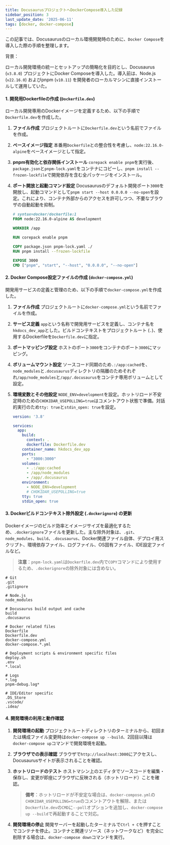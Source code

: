 ```yaml
---
title: DocusaurusプロジェクトへDockerCompose導入した記録
sidebar_position: 3
last_update_date: '2025-06-11'
tags: [docker, docker-compose]
---
```


この記事では、Docusaurusのローカル環境開発時のために、`Docker Compose`を導入した際の手順を整理します。

背景：

ローカル開発環境の統一とセットアップの簡略化を目的とし、Docusaurus (`v3.8.0`) プロジェクトにDocker Composeを導入した。導入前は、Node.js (`v22.16.0`) およびpnpm (`v10.11`) を開発者のローカルマシンに直接インストールして運用していた。

<!-- truncate -->

#### 1. 開発用Dockerfileの作成 (`Dockerfile.dev`)

ローカル開発専用のDockerイメージを定義するため、以下の手順で`Dockerfile.dev`を作成した。

1.  **ファイル作成**
    プロジェクトルートに`Dockerfile.dev`という名前でファイルを作成。

2.  **ベースイメージ指定**
    本番用`Dockerfile`との整合性を考慮し、`node:22.16.0-alpine`をベースイメージとして指定。

3.  **pnpm有効化と依存関係インストール**
    `corepack enable pnpm`を実行後、`package.json`と`pnpm-lock.yaml`をコンテナにコピーし、`pnpm install --frozen-lockfile`で開発依存を含む全パッケージをインストール。

4.  **ポート開放と起動コマンド設定**
    Docusaurusのデフォルト開発ポート`3000`を開放し、起動コマンドとして`pnpm start --host 0.0.0.0 --no-open`を設定。これにより、コンテナ外部からのアクセスを許可しつつ、不要なブラウザの自動起動を抑制。

    ```dockerfile
    # syntax=docker/dockerfile:1
    FROM node:22.16.0-alpine AS development

    WORKDIR /app

    RUN corepack enable pnpm

    COPY package.json pnpm-lock.yaml ./
    RUN pnpm install --frozen-lockfile

    EXPOSE 3000
    CMD ["pnpm", "start", "--host", "0.0.0.0", "--no-open"]
    ```

#### 2. Docker Compose設定ファイルの作成 (`docker-compose.yml`)

開発用サービスの定義と管理のため、以下の手順で`docker-compose.yml`を作成した。

1.  **ファイル作成**
    プロジェクトルートに`docker-compose.yml`という名前でファイルを作成。

2.  **サービス定義**
    `app`という名称で開発用サービスを定義し、コンテナ名を`hkdocs_dev_app`とした。ビルドコンテキストをプロジェクトルート (`.`)、使用するDockerfileを`Dockerfile.dev`に指定。

3.  **ポートマッピング設定**
    ホストのポート`3000`をコンテナのポート`3000`にマッピング。

4.  **ボリュームマウント設定**
    ソースコード同期のため`.:/app:cached`を、`node_modules`と`.docusaurus`ディレクトリの隔離のためそれぞれ`/app/node_modules`と`/app/.docusaurus`をコンテナ専用ボリュームとして設定。

5.  **環境変数とその他設定**
    `NODE_ENV=development`を設定。ホットリロード不安定時のための`CHOKIDAR_USEPOLLING=true`はコメントアウト状態で準備。対話的実行のため`tty: true`と`stdin_open: true`を設定。

    ```yaml
    version: '3.8'

    services:
      app:
        build:
          context: .
          dockerfile: Dockerfile.dev
        container_name: hkdocs_dev_app
        ports:
          - "3000:3000"
        volumes:
          - .:/app:cached
          - /app/node_modules
          - /app/.docusaurus
        environment:
          - NODE_ENV=development
          # CHOKIDAR_USEPOLLING=true
        tty: true
        stdin_open: true
    ```

#### 3. Dockerビルドコンテキスト除外設定 (`.dockerignore`) の更新

Dockerイメージのビルド効率とイメージサイズを最適化するため、`.dockerignore`ファイルを更新した。主な除外対象は、`.git`、`node_modules`、`build`、`.docusaurus`、Docker関連ファイル自体、デプロイ用スクリプト、環境依存ファイル、ログファイル、OS固有ファイル、IDE設定ファイルなど。

> **注意**：`pnpm-lock.yaml`は`Dockerfile.dev`内で`COPY`コマンドにより使用するため、`.dockerignore`の除外対象には含めない。

```.dockerignore
# Git
.git
.gitignore

# Node.js
node_modules

# Docusaurus build output and cache
build
.docusaurus

# Docker related files
Dockerfile
Dockerfile.dev
docker-compose.yml
docker-compose.*.yml

# Deployment scripts & environment specific files
deploy.sh
.env
*.local

# Logs
*.log
pnpm-debug.log*

# IDE/Editor specific
.DS_Store
.vscode/
.idea/
```

#### 4. 開発環境の利用と動作確認

1.  **開発環境の起動**
    プロジェクトルートディレクトリのターミナルから、初回または構成ファイル変更時は`docker-compose up --build`、2回目以降は`docker-compose up`コマンドで開発環境を起動。

2.  **ブラウザでの表示確認**
    ブラウザで`http://localhost:3000`にアクセスし、Docusaurusサイトが表示されることを確認。

3.  **ホットリロードのテスト**
    ホストマシン上のエディタでソースコードを編集・保存し、変更が即座にブラウザに反映される（ホットリロード）ことを確認。

    > **備考**：ホットリロードが不安定な場合は、`docker-compose.yml`の`CHOKIDAR_USEPOLLING=true`のコメントアウトを解除、または`Dockerfile.dev`の`CMD`に`--poll`オプションを追加し、`docker-compose up --build`で再起動することで対応。

4.  **開発環境の停止**
    開発サーバーを起動したターミナルで`Ctrl + C`を押すことでコンテナを停止。コンテナと関連リソース（ネットワークなど）を完全に削除する場合は、`docker-compose down`コマンドを実行。

